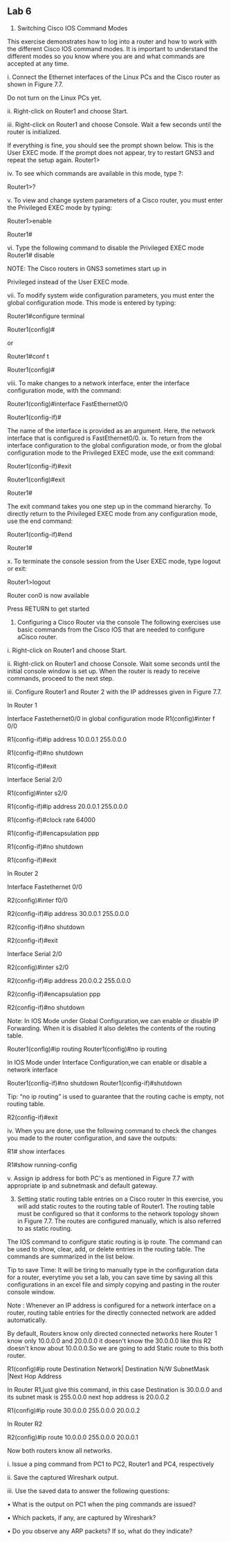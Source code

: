 ## Lab 6


1. Switching Cisco IOS Command Modes

This exercise demonstrates how to log into a router and how to work with the different Cisco IOS command modes. It is important to understand the different modes so you know where you are and what commands are accepted at any time.

i. Connect the Ethernet interfaces of the Linux PCs and the Cisco router as shown in Figure 7.7.

Do not turn on the Linux PCs yet.

ii. Right-click on Router1 and choose Start.

iii. Right-click on Router1 and choose Console. Wait a few seconds until the router is initialized.

If everything is fine, you should see the prompt shown below. This is the User EXEC mode. If the prompt does not appear, try to restart GNS3 and repeat the setup again.
Router1>


iv. To see which commands are available in this mode, type ?:

Router1>?

v. To view and change system parameters of a Cisco router, you must enter the Privileged EXEC mode by typing:

Router1>enable

Router1#

vi. Type the following command to disable the Privileged EXEC mode
Router1# disable

NOTE: The Cisco routers in GNS3 sometimes start up in 

Privileged instead of the User EXEC mode.


vii. To modify system wide configuration parameters, you must enter the global configuration mode. This mode is entered by typing:

Router1#configure terminal

Router1(config)#

or

Router1#conf t

Router1(config)#


viii. To make changes to a network interface, enter the interface configuration mode, with the
command:

Router1(config)#interface FastEthernet0/0

Router1(config-if)#

The name of the interface is provided as an argument. Here, the network interface that is configured is FastEthernet0/0.
ix. To return from the interface configuration to the global configuration mode, or from the global configuration mode to the Privileged EXEC mode, use the exit command:

Router1(config-if)#exit

Router1(config)#exit

Router1#


The exit command takes you one step up in the command hierarchy. To directly return to the Privileged EXEC mode from any configuration mode, use the end command:

Router1(config-if)#end

Router1#


x. To terminate the console session from the User EXEC mode, type logout or exit:

Router1>logout

Router con0 is now available

Press RETURN to get started


1. Configuring a Cisco Router via the console
The following exercises use basic commands from the Cisco IOS that are needed to configure aCisco router.

i. Right-click on Router1 and choose Start.

ii. Right-click on Router1 and choose Console. Wait some 
seconds until the initial console window is set up. When the router is ready to receive commands, proceed to the next step.

iii. Configure Router1 and Router 2 with the IP addresses given in Figure 7.7.

In Router 1

Interface Fastethernet0/0 in global configuration mode
R1(config)#inter f 0/0

R1(config-if)#ip address 10.0.0.1 255.0.0.0

R1(config-if)#no shutdown

R1(config-if)#exit

Interface Serial 2/0

R1(config)#inter s2/0

R1(config-if)#ip address 20.0.0.1 255.0.0.0

R1(config-if)#clock rate 64000

R1(config-if)#encapsulation ppp

R1(config-if)#no shutdown

R1(config-if)#exit


In Router 2

Interface Fastethernet 0/0

R2(config)#inter f0/0

R2(config-if)#ip address 30.0.0.1 255.0.0.0

R2(config-if)#no shutdown

R2(config-if)#exit

Interface Serial 2/0

R2(config)#inter s2/0

R2(config-if)#ip address 20.0.0.2 255.0.0.0

R2(config-if)#encapsulation ppp

R2(config-if)#no shutdown

Note: In IOS Mode under Global Configuration,we can enable or disable IP Forwarding. When it is disabled it also deletes the contents of the routing table.

Router1(config)#ip routing
Router1(config)#no ip routing

In IOS Mode under Interface Configuration,we can enable or disable a network interface

Router1(config-if)#no shutdown
Router1(config-if)#shutdown


Tip: “no ip routing” is used to guarantee that the routing cache is empty, not routing table.

R2(config-if)#exit


iv. When you are done, use the following command to check the changes you made to the router configuration, and save the outputs:

R1# show interfaces

R1#show running-config


v. Assign ip address for both PC's as mentioned in Figure 7.7 with appropriate ip and subnetmask and default gateway.


3. Setting static routing table entries on a Cisco router In this exercise, you will add static routes to the routing table of Router1. The routing table must be configured so that it conforms to the network topology shown in Figure 7.7. The routes are configured manually, which is also referred to as static routing.


The IOS command to configure static routing is ip route. The command can be used to show, clear, add, or delete entries in the routing table. The commands are summarized in the list below.


Tip to save Time: It will be tiring to manually type in the configuration data for a router, everytime you set a lab, you can save time by saving all this configurations in an excel file and simply copying and pasting in the router console window.

Note : Whenever an IP address is configured for a network interface on a router, routing table entries for the directly connected network are added automatically.


By default, Routers know only directed connected networks here Router 1 know only 10.0.0.0 and 20.0.0.0 it doesn't know the 30.0.0.0 like this R2 doesn't know about 10.0.0.0.So we are going to add Static route to this both router.


R1(config)#ip route Destination Network| Destination N/W SubnetMask |Next Hop Address


In Router R1,just give this command, in this case Destination is 30.0.0.0 and its subnet mask is 255.0.0.0 next hop address is 20.0.0.2


R1(config)#ip route 30.0.0.0 255.0.0.0 20.0.0.2

In Router R2

R2(config)#ip route 10.0.0.0 255.0.0.0 20.0.0.1

Now both routers know all networks.


i. Issue a ping command from PC1 to PC2, Router1 and PC4, respectively

ii. Save the captured Wireshark output.

iii. Use the saved data to answer the following questions:

• What is the output on PC1 when the ping commands are issued?

• Which packets, if any, are captured by Wireshark?

• Do you observe any ARP packets? If so, what do they 
indicate?
